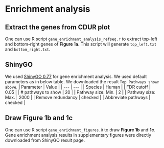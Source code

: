 # Enrichment analysis

## Extract the genes from CDUR plot
One can use R script `gene_enrichment_analysis_refseq.r` to extract top-left and bottom-right genes of **Figure 1a**. This script will generate `top_left.txt` and `bottom_right.txt`.

## ShinyGO
We used [ShinyGO 0.77](http://bioinformatics.sdstate.edu/go/) for gene enrichment analysis. We used default parameters as in below table. We downloaded the result `Top Pathways shown above`.
| Parameter | Value |
| --- | --- |
| Species | Human |
| FDR cutoff | 0.05 |
| \# pathways to show | 20 |
| Pathway size: Min. | 2 |
| Pathway size: Max. | 2000 |
| Remove redundancy | checked |
| Abbreviate pathways | checked |

## Draw Figure 1b and 1c
One can use R script `gene_enrichment_figures.R` to draw **Figure 1b** and **1c**. Gene enrichment analysis results in supplementary figures were directly downloaded from ShinyGO result page.